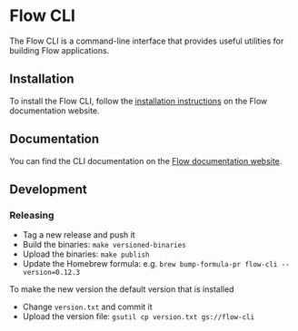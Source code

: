 # Flow CLI

The Flow CLI is a command-line interface that provides useful utilities for building Flow applications.

## Installation

To install the Flow CLI, follow the [installation instructions](https://docs.onflow.org/flow-cli/install) on the Flow documentation website.

## Documentation

You can find the CLI documentation on the [Flow documentation website](https://docs.onflow.org/flow-cli).

## Development 

### Releasing

- Tag a new release and push it
- Build the binaries: `make versioned-binaries`
- Upload the binaries: `make publish`
- Update the Homebrew formula: e.g. `brew bump-formula-pr flow-cli --version=0.12.3`

To make the new version the default version that is installed 

- Change `version.txt` and commit it
- Upload the version file: `gsutil cp version.txt gs://flow-cli`

